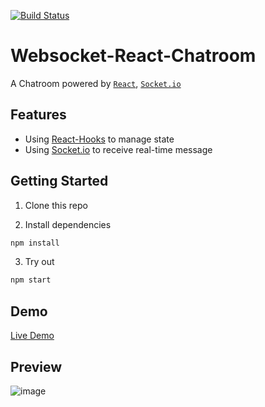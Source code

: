 [![Build Status](https://travis-ci.org/ymyqwe/Websocket-React-Chatroom.svg?branch=master)](https://travis-ci.org/ymyqwe/Websocket-React-Chatroom)

# Websocket-React-Chatroom

A Chatroom powered by [`React`](https://reactjs.org/), [`Socket.io`](https://socket.io/)

## Features

- Using [React-Hooks](https://reactjs.org/docs/hooks-intro.html) to manage state
- Using [Socket.io](https://socket.io/) to receive real-time message

## Getting Started

1. Clone this repo

2. Install dependencies

```bash
npm install
```

3. Try out

```bash
npm start
```

## Demo

[Live Demo](http://chat.yumingyuan.me)

## Preview

![image](https://github.com/ymyqwe/Websocket-React-Chatroom/raw/master/chat.gif)
